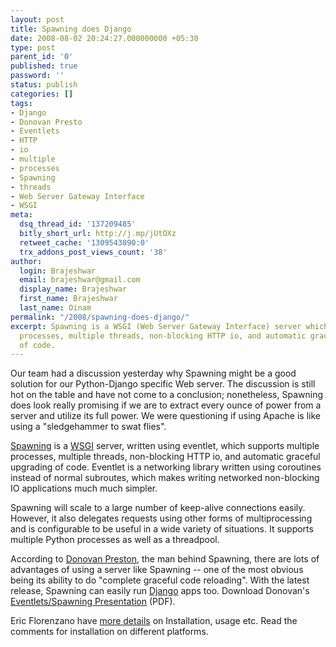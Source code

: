 ```yaml
---
layout: post
title: Spawning does Django
date: 2008-08-02 20:24:27.000000000 +05:30
type: post
parent_id: '0'
published: true
password: ''
status: publish
categories: []
tags:
- Django
- Donovan Presto
- Eventlets
- HTTP
- io
- multiple
- processes
- Spawning
- threads
- Web Server Gateway Interface
- WSGI
meta:
  dsq_thread_id: '137209485'
  bitly_short_url: http://j.mp/jUtOXz
  retweet_cache: '1309543890:0'
  trx_addons_post_views_count: '38'
author:
  login: Brajeshwar
  email: brajeshwar@gmail.com
  display_name: Brajeshwar
  first_name: Brajeshwar
  last_name: Oinam
permalink: "/2008/spawning-does-django/"
excerpt: Spawning is a WSGI (Web Server Gateway Interface) server which supports multiple
  processes, multiple threads, non-blocking HTTP io, and automatic graceful upgrading
  of code.
---
```

<p>Our team had a discussion yesterday why Spawning might be a good solution for our Python-Django specific Web server. The discussion is still hot on the table and have not come to a conclusion; nonetheless, Spawning does look really promising if we are to extract every ounce of power from a server and utilize its full power. We were questioning if using Apache is like using a "sledgehammer to swat flies".</p>
<p><!--more--><a href="http://pypi.python.org/pypi/Spawning/">Spawning</a> is a <a href="http://www.wsgi.org/">WSGI</a> server, written using eventlet, which supports multiple processes, multiple threads, non-blocking HTTP io, and automatic graceful upgrading of code. Eventlet is a networking library written using coroutines instead of normal subroutes, which makes writing networked non-blocking IO applications much much simpler.</p>
<p>Spawning will scale to a large number of keep-alive connections easily. However, it also delegates requests using other forms of multiprocessing and is configurable to be useful in a wide variety of situations. It supports multiple Python processes as well as a threadpool.</p>
<p>According to <a href="http://ulaluma.com/pyx/">Donovan Preston</a>, the man behind Spawning, there are lots of advantages of using a server like Spawning -- one of the most obvious being its ability to do "complete graceful code reloading". With the latest release, Spawning can easily run <a href="http://www.djangoproject.com/">Django</a> apps too. Download Donovan's <a href="http://soundfarmer.com/content/slides/coroutines-nonblocking-io-eventlet-spawning/coros,%20nonblocking%20i:o,%20eventlet,%20spawning.pdf">Eventlets/Spawning Presentation</a> (PDF).</p>
<p>Eric Florenzano have <a href="http://www.eflorenzano.com/blog/post/spawning-django/">more details</a> on Installation, usage etc. Read the comments for installation on different platforms.</p>
